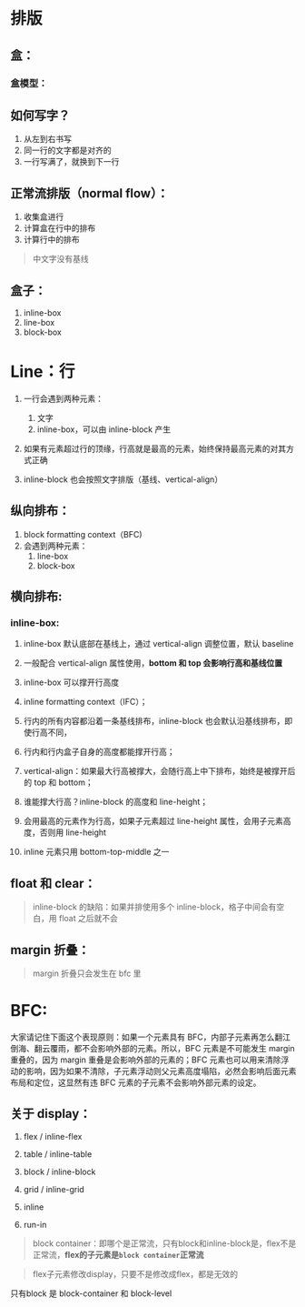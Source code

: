 # 排版

## 盒：

### 盒模型：

## 如何写字？

1. 从左到右书写
2. 同一行的文字都是对齐的
3. 一行写满了，就换到下一行

## 正常流排版（normal flow）：

1. 收集盒进行
2. 计算盒在行中的排布
3. 计算行中的排布

> 中文字没有基线

## 盒子：

1. inline-box
2. line-box
3. block-box

# Line：行

1. 一行会遇到两种元素：

   1. 文字
   2. inline-box，可以由 inline-block 产生

2. 如果有元素超过行的顶缘，行高就是最高的元素，始终保持最高元素的对其方式正确

3. inline-block 也会按照文字排版（基线、vertical-align）

## 纵向排布：

1. block formatting context（BFC)
2. 会遇到两种元素：
   1. line-box
   2. block-box

## 横向排布:

### inline-box:

1. inline-box 默认底部在基线上，通过 vertical-align 调整位置，默认 baseline
2. 一般配合 vertical-align 属性使用，**bottom 和 top 会影响行高和基线位置**
3. inline-box 可以撑开行高度

4. inline formatting context（IFC）；
5. 行内的所有内容都沿着一条基线排布，inline-block 也会默认沿基线排布，即使行高不同，
6. 行内和行内盒子自身的高度都能撑开行高；
7. vertical-align：如果最大行高被撑大，会随行高上中下排布，始终是被撑开后的 top 和 bottom；
8. 谁能撑大行高？inline-block 的高度和 line-height；
9. 会用最高的元素作为行高，如果子元素超过 line-height 属性，会用子元素高度，否则用 line-height
10. inline 元素只用 bottom-top-middle 之一

## float 和 clear：

> inline-block 的缺陷：如果并排使用多个 inline-block，格子中间会有空白，用 float 之后就不会

## margin 折叠：

> margin 折叠只会发生在 bfc 里

# BFC:

大家请记住下面这个表现原则：如果一个元素具有 BFC，内部子元素再怎么翻江倒海、翻云覆雨，都不会影响外部的元素。所以，BFC 元素是不可能发生 margin 重叠的，因为 margin 重叠是会影响外部的元素的；BFC 元素也可以用来清除浮动的影响，因为如果不清除，子元素浮动则父元素高度塌陷，必然会影响后面元素布局和定位，这显然有违 BFC 元素的子元素不会影响外部元素的设定。

## 关于 display：

1. flex / inline-flex
2. table / inline-table
3. block / inline-block
4. grid / inline-grid

5. inline

6. run-in

> block container：即哪个是正常流，只有block和inline-block是，flex不是正常流，**flex的子元素是`block container`正常流**

> flex子元素修改display，只要不是修改成flex，都是无效的

只有block 是 block-container 和 block-level